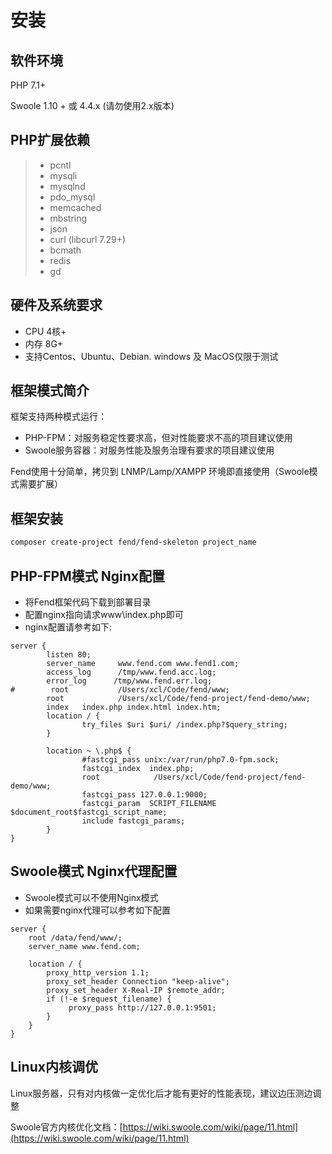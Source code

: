 # 安装

## 软件环境

PHP 7.1+

Swoole 1.10 + 或 4.4.x (请勿使用2.x版本)

## PHP扩展依赖

 > * pcntl
 > * mysqli
 > * mysqlnd
 > * pdo\_mysql
 > * memcached
 > * mbstring
 > * json
 > * curl (libcurl 7.29+)
 > * bcmath
 > * redis
 > * gd

## 硬件及系统要求

* CPU 4核+
* 内存 8G+
* 支持Centos、Ubuntu、Debian. windows 及 MacOS仅限于测试

## 框架模式简介

框架支持两种模式运行：

* PHP-FPM：对服务稳定性要求高，但对性能要求不高的项目建议使用
* Swoole服务容器：对服务性能及服务治理有要求的项目建议使用

Fend使用十分简单，拷贝到 LNMP/Lamp/XAMPP 环境即直接使用（Swoole模式需要扩展）

## 框架安装
```bash
composer create-project fend/fend-skeleton project_name
```

## PHP-FPM模式 Nginx配置
 * 将Fend框架代码下载到部署目录
 * 配置nginx指向请求www\index.php即可
 * nginx配置请参考如下:
 
```nginx
server {
        listen 80;
        server_name     www.fend.com www.fend1.com;
        access_log      /tmp/www.fend.acc.log;
        error_log      /tmp/www.fend.err.log;
#        root           /Users/xcl/Code/fend/www;
        root            /Users/xcl/Code/fend-project/fend-demo/www;
        index   index.php index.html index.htm;
        location / {
                try_files $uri $uri/ /index.php?$query_string;
        }

        location ~ \.php$ {
                #fastcgi_pass unix:/var/run/php7.0-fpm.sock;
                fastcgi_index  index.php;
                root            /Users/xcl/Code/fend-project/fend-demo/www;
                fastcgi_pass 127.0.0.1:9000;
                fastcgi_param  SCRIPT_FILENAME $document_root$fastcgi_script_name;
                include fastcgi_params;
        }
}
```

## Swoole模式 Nginx代理配置
 * Swoole模式可以不使用Nginx模式
 * 如果需要nginx代理可以参考如下配置
 
```nginx
server {
    root /data/fend/www/;
    server_name www.fend.com;

    location / {
        proxy_http_version 1.1;
        proxy_set_header Connection "keep-alive";
        proxy_set_header X-Real-IP $remote_addr;
        if (!-e $request_filename) {
             proxy_pass http://127.0.0.1:9501;
        }
    }
}
```

## Linux内核调优
Linux服务器，只有对内核做一定优化后才能有更好的性能表现，建议边压测边调整
 
Swoole官方内核优化文档：[https://wiki.swoole.com/wiki/page/11.html](https://wiki.swoole.com/wiki/page/11.html) 

